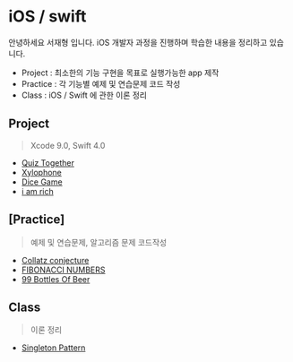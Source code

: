 # iOS / swift
안녕하세요 서재형 입니다.
iOS 개발자 과정을 진행하며 학습한 내용을 정리하고 있습니다.
- Project : 최소한의 기능 구현을 목표로 실행가능한 app 제작
- Practice : 각 기능별 예제 및 연습문제 코드 작성
- Class : iOS / Swift 에 관한 이론 정리

## Project
> Xcode 9.0, Swift 4.0

- [Quiz Together][quiz]
- [Xylophone][xylophone]
- [Dice Game][dicee]
- [i am rich][iamrich]



## [Practice]
> 예제 및 연습문제, 알고리즘 문제 코드작성
- [Collatz conjecture][collatz]
- [FIBONACCI NUMBERS][fibonacci]
- [99 Bottles Of Beer][99bottles]


## Class
> 이론 정리
* [Singleton Pattern][singleton]


[singleton]: /Class/singleton-pattern.md
[quiz]: /Project/Quiz_Together/
[collatz]: /Practice/Collatz-conjecture.md
[xylophone]: /Project/Xylophone/
[iamrich]: /Project/I_Am_Rich/
[dicee]: /Project/Dice_Game/
[99bottles]: /Practice/99-Bottles-Of-Beer.md
[fibonacci]: /Practice/FIBONACCI-NUMBERS.md
